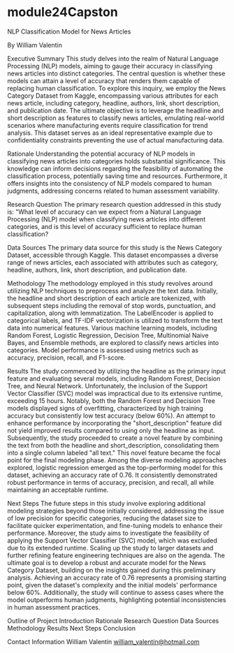 # module24Capston

NLP Classification Model for News Articles

By William Valentin 

Executive Summary
This study delves into the realm of Natural Language Processing (NLP) models, aiming to gauge their accuracy in classifying news articles into distinct categories. The central question is whether these models can attain a level of accuracy that renders them capable of replacing human classification. To explore this inquiry, we employ the News Category Dataset from Kaggle, encompassing various attributes for each news article, including category, headline, authors, link, short description, and publication date. The ultimate objective is to leverage the headline and short description as features to classify news articles, emulating real-world scenarios where manufacturing events require classification for trend analysis. This dataset serves as an ideal representative example due to confidentiality constraints preventing the use of actual manufacturing data.

Rationale
Understanding the potential accuracy of NLP models in classifying news articles into categories holds substantial significance. This knowledge can inform decisions regarding the feasibility of automating the classification process, potentially saving time and resources. Furthermore, it offers insights into the consistency of NLP models compared to human judgments, addressing concerns related to human assessment variability.

Research Question
The primary research question addressed in this study is: "What level of accuracy can we expect from a Natural Language Processing (NLP) model when classifying news articles into different categories, and is this level of accuracy sufficient to replace human classification?

Data Sources
The primary data source for this study is the News Category Dataset, accessible through Kaggle. This dataset encompasses a diverse range of news articles, each associated with attributes such as category, headline, authors, link, short description, and publication date.

Methodology
The methodology employed in this study revolves around utilizing NLP techniques to preprocess and analyze the text data. Initially, the headline and short description of each article are tokenized, with subsequent steps including the removal of stop words, punctuation, and capitalization, along with lemmatization. The LabelEncoder is applied to categorical labels, and TF-IDF vectorization is utilized to transform the text data into numerical features. Various machine learning models, including Random Forest, Logistic Regression, Decision Tree, Multinomial Naive Bayes, and Ensemble methods, are explored to classify news articles into categories. Model performance is assessed using metrics such as accuracy, precision, recall, and F1-score.

Results
The study commenced by utilizing the headline as the primary input feature and evaluating several models, including Random Forest, Decision Tree, and Neural Network. Unfortunately, the inclusion of the Support Vector Classifier (SVC) model was impractical due to its extensive runtime, exceeding 15 hours. Notably, both the Random Forest and Decision Tree models displayed signs of overfitting, characterized by high training accuracy but consistently low test accuracy (below 60%). An attempt to enhance performance by incorporating the "short_description" feature did not yield improved results compared to using only the headline as input. Subsequently, the study proceeded to create a novel feature by combining the text from both the headline and short_description, consolidating them into a single column labeled "all text." This novel feature became the focal point for the final modeling phase. Among the diverse modeling approaches explored, logistic regression emerged as the top-performing model for this dataset, achieving an accuracy rate of 0.76. It consistently demonstrated robust performance in terms of accuracy, precision, and recall, all while maintaining an acceptable runtime.

Next Steps
The future steps in this study involve exploring additional modeling strategies beyond those initially considered, addressing the issue of low precision for specific categories, reducing the dataset size to facilitate quicker experimentation, and fine-tuning models to enhance their performance. Moreover, the study aims to investigate the feasibility of applying the Support Vector Classifier (SVC) model, which was excluded due to its extended runtime. Scaling up the study to larger datasets and further refining feature engineering techniques are also on the agenda. The ultimate goal is to develop a robust and accurate model for the News Category Dataset, building on the insights gained during this preliminary analysis. Achieving an accuracy rate of 0.76 represents a promising starting point, given the dataset's complexity and the initial models' performance below 60%. Additionally, the study will continue to assess cases where the model outperforms human judgments, highlighting potential inconsistencies in human assessment practices.

Outline of Project
Introduction
Rationale
Research Question
Data Sources
Methodology
Results
Next Steps
Conclusion

Contact Information 
William Valentin
william_valentin@hotmail.com
